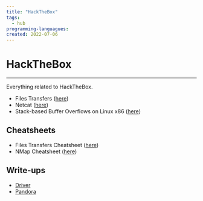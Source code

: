 ```yaml
---
title: "HackTheBox"
tags:
  - hub
programming-languagues:
created: 2022-07-06
---
```

# HackTheBox
---
Everything related to HackTheBox.

- Files Transfers ([here](notes/htb-file-transfers.md))
- Netcat ([here](notes/netcat.md))
- Stack-based Buffer Overflows on Linux x86 ([here](notes/htb-stack-based-overflow-linux.md))

## Cheatsheets
- Files Transfers Cheatsheet ([here](notes/htb-file-transfer-cheatsheet.md))
- NMap Cheatsheet ([here](notes/nmap-cheatsheet.md))

## Write-ups
- [Driver](notes/htb-driver.md)
- [Pandora](notes/htb-pandora.md)